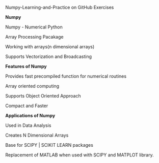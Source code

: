 Numpy-Learning-and-Practice on GitHub Exercises

**Numpy**

Numpy - Numerical Python

Array Processing Pacakage

Working with arrays(n dimensional arrays)

Supports Vectorization and Broadcasting

**Features of Numpy**

Provides fast precompiled function for numerical routines

Array oriented computing

Supports Object Oriented Approach

Compact and Faster

**Applications of Numpy**

Used in Data Analysis

Creates N Dimensional Arrays

Base for SCIPY | SCIKIT LEARN packages

Replacement of MATLAB when used with SCIPY and MATPLOT library.
